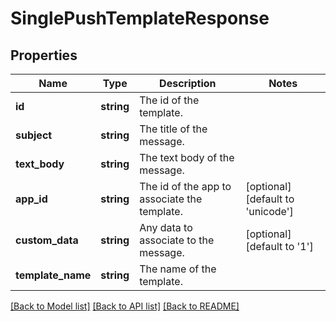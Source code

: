 # SinglePushTemplateResponse

## Properties
Name | Type | Description | Notes
------------ | ------------- | ------------- | -------------
**id** | **string** | The id of the template. | 
**subject** | **string** | The title of the message. | 
**text_body** | **string** | The text body of the message. | 
**app_id** | **string** | The id of the app to associate the template. | [optional] [default to 'unicode']
**custom_data** | **string** | Any data to associate to the message. | [optional] [default to '1']
**template_name** | **string** | The name of the template. | 

[[Back to Model list]](../../README.md#documentation-for-models) [[Back to API list]](../../README.md#documentation-for-api-endpoints) [[Back to README]](../../README.md)

